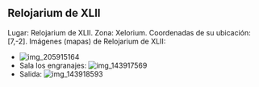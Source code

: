 ## Relojarium de XLII
Lugar: Relojarium de XLII.
Zona: Xelorium.
Coordenadas de su ubicación: [7,-2].
Imágenes (mapas) de Relojarium de XLII:
- ![img_205915164](https://media.discordapp.net/attachments/1115311447145193482/1115348187855724655/205915164.jpg)
- Sala los engranajes: ![img_143917569](https://media.discordapp.net/attachments/1115311447145193482/1115326732375961672/143917569.jpg)
- Salida: ![img_143918593](https://media.discordapp.net/attachments/1115311447145193482/1115326734066257971/143918593.jpg)